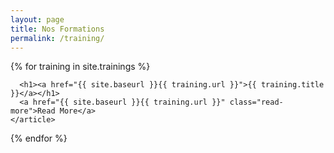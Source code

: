 ```yaml
---
layout: page
title: Nos Formations
permalink: /training/
---
```


<div class="posts">
  {% for training in site.trainings %}
    <article class="post">

      <h1><a href="{{ site.baseurl }}{{ training.url }}">{{ training.title }}</a></h1>
      <a href="{{ site.baseurl }}{{ training.url }}" class="read-more">Read More</a>
    </article>
{% endfor %}
</div>